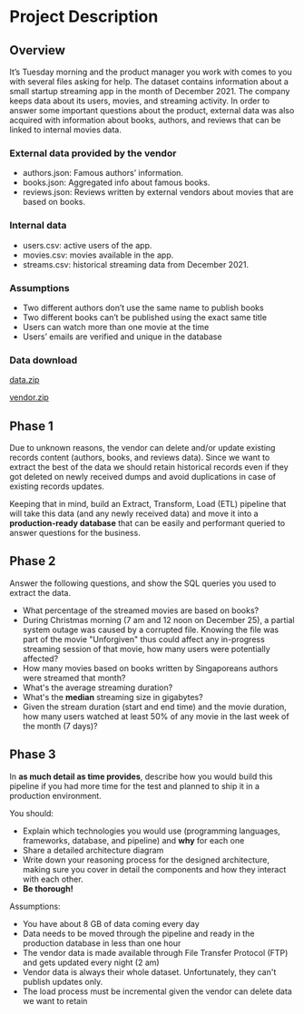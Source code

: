 # Project Description

## **Overview**

It’s Tuesday morning and the product manager you work with comes to you with several files asking for help. The dataset contains information about a small startup streaming app in the month of December 2021. The company keeps data about its users, movies, and streaming activity. In order to answer some important questions about the product, external data was also acquired with information about books, authors, and reviews that can be linked to internal movies data.

### External data provided by the vendor

- authors.json: Famous authors’ information.
- books.json: Aggregated info about famous books.
- reviews.json: Reviews written by external vendors about movies that are based on books.

### Internal data

- users.csv: active users of the app.
- movies.csv: movies available in the app.
- streams.csv: historical streaming data from December 2021.

### Assumptions

- Two different authors don’t use the same name to publish books
- Two different books can’t be published using the exact same title
- Users can watch more than one movie at the time
- Users’ emails are verified and unique in the database

### Data download

[data.zip]()

[vendor.zip]()

## **Phase 1**

Due to unknown reasons, the vendor can delete and/or update existing records content (authors, books, and reviews data). Since we want to extract the best of the data we should retain historical records even if they got deleted on newly received dumps and avoid duplications in case of existing records updates.

Keeping that in mind, build an Extract, Transform, Load (ETL) pipeline that will take this data (and any newly received data) and move it into a **production-ready database** that can be easily and performant queried to answer questions for the business.

## **Phase 2**

Answer the following questions, and show the SQL queries you used to extract the data.

- What percentage of the streamed movies are based on books?
- During Christmas morning (7 am and 12 noon on December 25), a partial system outage was caused by a corrupted file. Knowing the file was part of the movie "Unforgiven" thus could affect any in-progress streaming session of that movie, how many users were potentially affected?
- How many movies based on books written by Singaporeans authors were streamed that month?
- What's the average streaming duration?
- What's the **median** streaming size in gigabytes?
- Given the stream duration (start and end time) and the movie duration, how many users watched at least 50% of any movie in the last week of the month (7 days)?

## **Phase 3**

In **as much detail as time provides**, describe how you would build this pipeline if you had more time for the test and planned to ship it in a production environment.

You should:

- Explain which technologies you would use (programming languages, frameworks, database, and pipeline) and **why** for each one
- Share a detailed architecture diagram
- Write down your reasoning process for the designed architecture, making sure you cover in detail the components and how they interact with each other.
- **Be thorough!**

Assumptions:

- You have about 8 GB of data coming every day
- Data needs to be moved through the pipeline and ready in the production database in less than one hour
- The vendor data is made available through File Transfer Protocol (FTP) and gets updated every night (2 am)
- Vendor data is always their whole dataset. Unfortunately, they can't publish updates only.
- The load process must be incremental given the vendor can delete data we want to retain
